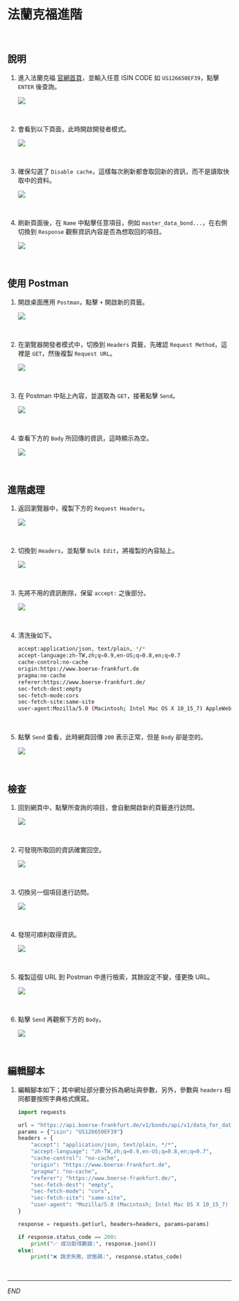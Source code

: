 # 法蘭克福進階

<br>

## 說明

1. 進入法蘭克福 [官網首頁](https://www.boerse-frankfurt.de/en)，並輸入任意 ISIN CODE 如 `US126650EF39`，點擊 `ENTER` 後查詢。

    ![](images/img_43.png)

<br>

2. 會看到以下頁面，此時開啟開發者模式。

    ![](images/img_44.png)

<br>

3. 確保勾選了 `Disable cache`，這樣每次刷新都會取回新的資訊，而不是讀取快取中的資料。

    ![](images/img_46.png)

<br>

4. 刷新頁面後，在 `Name` 中點擊任意項目，例如 `master_data_bond...`，在右側切換到 `Response` 觀察資訊內容是否為想取回的項目。

    ![](images/img_45.png)

<br>

## 使用 Postman

1. 開啟桌面應用 `Postman`，點擊 `+` 開啟新的頁籤。

    ![](images/img_47.png)

<br>

2. 在瀏覽器開發者模式中，切換到 `Headers` 頁籤，先確認 `Request Method`，這裡是 `GET`，然後複製 `Request URL`。

    ![](images/img_48.png)

<br>

3. 在 Postman 中貼上內容，並選取為 `GET`，接著點擊 `Send`。

    ![](images/img_49.png)

<br>

4. 查看下方的 `Body` 所回傳的資訊，這時顯示為空。

    ![](images/img_50.png)

<br>

## 進階處理

1. 返回瀏覽器中，複製下方的 `Request Headers`。

    ![](images/img_51.png)

<br>

2. 切換到 `Headers`，並點擊 `Bulk Edit`，將複製的內容貼上。

    ![](images/img_52.png)

<br>

3. 先將不用的資訊刪除，保留 `accept:` 之後部分。

    ![](images/img_53.png)

<br>

4. 清洗後如下。

    ```bash
    accept:application/json, text/plain, */*
    accept-language:zh-TW,zh;q=0.9,en-US;q=0.8,en;q=0.7
    cache-control:no-cache
    origin:https://www.boerse-frankfurt.de
    pragma:no-cache
    referer:https://www.boerse-frankfurt.de/
    sec-fetch-dest:empty
    sec-fetch-mode:cors
    sec-fetch-site:same-site
    user-agent:Mozilla/5.0 (Macintosh; Intel Mac OS X 10_15_7) AppleWebKit/537.36 (KHTML, like Gecko) Chrome/133.0.0.0 Safari/537.36
    ```

<br>

5. 點擊 `Send` 查看，此時網頁回傳 `200` 表示正常，但是 `Body` 卻是空的。

    ![](images/img_54.png)

<br>

## 檢查

1. 回到網頁中，點擊所查詢的項目，會自動開啟新的頁籤進行訪問。

    ![](images/img_55.png)

<br>

2. 可發現所取回的資訊確實回空。

    ![](images/img_56.png)

<br>

3. 切換另一個項目進行訪問。

    ![](images/img_57.png)

<br>

4. 發現可順利取得資訊。

    ![](images/img_58.png)

<br>

5. 複製這個 URL 到 Postman 中進行檢索，其餘設定不變，僅更換 URL。

    ![](images/img_59.png)

<br>

6. 點擊 `Send` 再觀察下方的 `Body`。

    ![](images/img_60.png)

<br>

## 編輯腳本

1. 編輯腳本如下；其中網址部分要分拆為網址與參數，另外，參數與 `headers` 相同都要按照字典格式撰寫。

    ```python
    import requests

    url = "https://api.boerse-frankfurt.de/v1/bonds/api/v1/data_for_datasheet"
    params = {"isin": "US126650EF39"}
    headers = {
        "accept": "application/json, text/plain, */*",
        "accept-language": "zh-TW,zh;q=0.9,en-US;q=0.8,en;q=0.7",
        "cache-control": "no-cache",
        "origin": "https://www.boerse-frankfurt.de",
        "pragma": "no-cache",
        "referer": "https://www.boerse-frankfurt.de/",
        "sec-fetch-dest": "empty",
        "sec-fetch-mode": "cors",
        "sec-fetch-site": "same-site",
        "user-agent": "Mozilla/5.0 (Macintosh; Intel Mac OS X 10_15_7) AppleWebKit/537.36 (KHTML, like Gecko) Chrome/133.0.0.0 Safari/537.36",
    }

    response = requests.get(url, headers=headers, params=params)

    if response.status_code == 200:
        print("✅ 成功取得數據:", response.json())
    else:
        print("❌ 請求失敗，狀態碼:", response.status_code)
    ```

<br>

___

_END_